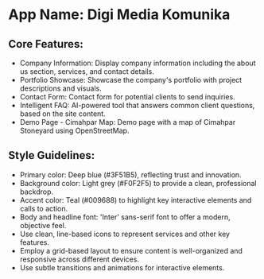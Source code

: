 # **App Name**: Digi Media Komunika

## Core Features:

- Company Information: Display company information including the about us section, services, and contact details.
- Portfolio Showcase: Showcase the company's portfolio with project descriptions and visuals.
- Contact Form: Contact form for potential clients to send inquiries.
- Intelligent FAQ: AI-powered tool that answers common client questions, based on the site content.
- Demo Page - Cimahpar Map: Demo page with a map of Cimahpar Stoneyard using OpenStreetMap.

## Style Guidelines:

- Primary color: Deep blue (#3F51B5), reflecting trust and innovation.
- Background color: Light grey (#F0F2F5) to provide a clean, professional backdrop.
- Accent color: Teal (#009688) to highlight key interactive elements and calls to action.
- Body and headline font: 'Inter' sans-serif font to offer a modern, objective feel.
- Use clean, line-based icons to represent services and other key features.
- Employ a grid-based layout to ensure content is well-organized and responsive across different devices.
- Use subtle transitions and animations for interactive elements.